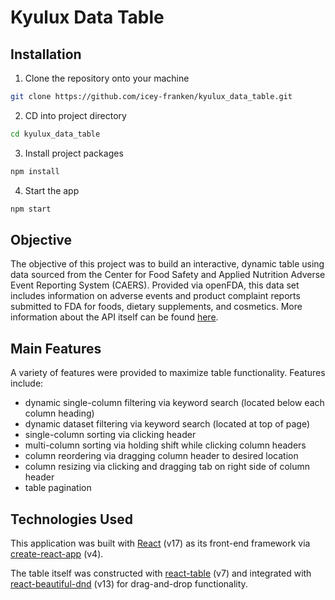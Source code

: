 # Kyulux Data Table

## Installation

1. Clone the repository onto your machine

```bash
git clone https://github.com/icey-franken/kyulux_data_table.git
```

2. CD into project directory

```bash
cd kyulux_data_table
```

3. Install project packages

```bash
npm install
```

4. Start the app

```bash
npm start
```

## Objective

The objective of this project was to build an interactive, dynamic table using data sourced from the Center for Food Safety and Applied Nutrition Adverse Event Reporting System (CAERS). Provided via openFDA, this data set includes information on adverse events and product complaint reports submitted to FDA for foods, dietary supplements, and cosmetics. More information about the API itself can be found [here](https://open.fda.gov/apis/food/event/).

## Main Features

A variety of features were provided to maximize table functionality. Features include:
* dynamic single-column filtering via keyword search (located below each column heading) 
* dynamic dataset filtering via keyword search (located at top of page)
* single-column sorting via clicking header
* multi-column sorting via holding shift while clicking column headers
* column reordering via dragging column header to desired location
* column resizing via clicking and dragging tab on right side of column header
* table pagination

## Technologies Used

This application was built with [React](https://github.com/facebook/react) (v17) as its front-end framework via [create-react-app](https://github.com/facebook/create-react-app) (v4).

The table itself was constructed with [react-table](https://github.com/tannerlinsley/react-table) (v7) and integrated with [react-beautiful-dnd](https://github.com/atlassian/react-beautiful-dnd) (v13) for drag-and-drop functionality. 


